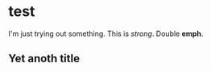 test
====

I'm just trying out something.
This is _strong_.
Double __emph__.

## Yet anoth title



